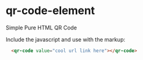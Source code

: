 # qr-code-element
Simple Pure HTML QR Code

Include the javascript and use with the markup:

```HTML
  <qr-code value="cool url link here"></qr-code>
```

